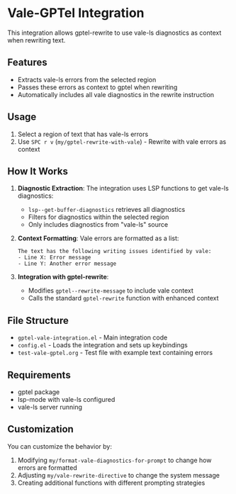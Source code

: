 # Vale-GPTel Integration

This integration allows gptel-rewrite to use vale-ls diagnostics as context when rewriting text.

## Features

- Extracts vale-ls errors from the selected region
- Passes these errors as context to gptel when rewriting
- Automatically includes all vale diagnostics in the rewrite instruction

## Usage

1. Select a region of text that has vale-ls errors
2. Use `SPC r v` (`my/gptel-rewrite-with-vale`) - Rewrite with vale errors as context

## How It Works

1. **Diagnostic Extraction**: The integration uses LSP functions to get vale-ls diagnostics:
   - `lsp--get-buffer-diagnostics` retrieves all diagnostics
   - Filters for diagnostics within the selected region
   - Only includes diagnostics from "vale-ls" source

2. **Context Formatting**: Vale errors are formatted as a list:
   ```
   The text has the following writing issues identified by vale:
   - Line X: Error message
   - Line Y: Another error message
   ```

3. **Integration with gptel-rewrite**:
   - Modifies `gptel--rewrite-message` to include vale context
   - Calls the standard `gptel-rewrite` function with enhanced context

## File Structure

- `gptel-vale-integration.el` - Main integration code
- `config.el` - Loads the integration and sets up keybindings
- `test-vale-gptel.org` - Test file with example text containing errors

## Requirements

- gptel package
- lsp-mode with vale-ls configured
- vale-ls server running

## Customization

You can customize the behavior by:

1. Modifying `my/format-vale-diagnostics-for-prompt` to change how errors are formatted
2. Adjusting `my/vale-rewrite-directive` to change the system message
3. Creating additional functions with different prompting strategies